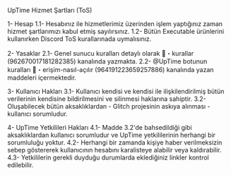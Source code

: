UpTime Hizmet Şartları (ToS)

   1- Hesap
1.1- Hesabınız ile hizmetlerimiz üzerinden işlem yaptığınız zaman hizmet şartlarımızı kabul etmiş sayılırsınız.
1.2- Bütün Executable ürünlerini kullanırken Discord ToS kurallarınada uymalısınız.

   2- Yasaklar
2.1- Genel sunucu kuralları detaylı olarak 📖・kurallar (962670017181282385) kanalında yazmakta.
2.2- @UpTime botunun kuralları 🔏・erişim-nasıl-açılır (964191223659257886) kanalında yazan maddeleri içermektedir.

   3- Kullanıcı Hakları
3.1- Kullanıcı kendisi ve kendisi ile ilişkilendirilmiş bütün verilerinin kendisine bildirilmesini ve silinmesi haklarına sahiptir.
3.2- Oluşabilecek bütün aksaklıklardan  - Glitch projesinin askıya alınması - kullanıcı sorumludur.

  4- UpTime Yetkilileri Hakları
4.1- Madde 3.2'de bahsedildiği gibi aksaklıklardan kullanıcı sorumludur ve UpTime yetkililerinin herhangi bir sorumluluğu yoktur.
4.2- Herhangi bir zamanda kişiye haber verilmeksizin sebep göstererek kullanıcının hesabını karalisteye alabilir veya kaldırabilir.
4.3- Yetkililerin gerekli duyduğu durumlarda eklediğiniz linkler kontrol edilebilir.
